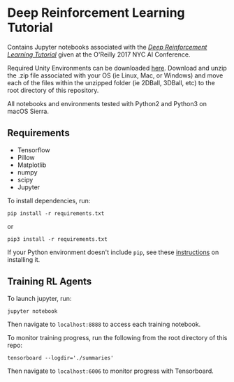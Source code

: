 # Deep Reinforcement Learning Tutorial

Contains Jupyter notebooks associated with the [*Deep Reinforcement Learning Tutorial*](https://conferences.oreilly.com/artificial-intelligence/ai-ny/public/schedule/detail/59390) given at the O'Reilly 2017 NYC AI Conference.

Required Unity Environments can be downloaded [here](https://drive.google.com/drive/folders/0BxZSPcA0DrkfQ2pPWkRFQkNiTnc?usp=sharing). Download and unzip the .zip file associated with your OS (ie Linux, Mac, or Windows) and move each of the files within the unzipped folder (ie 2DBall, 3DBall, etc) to the root directory of this repository.

All notebooks and environments tested with Python2 and Python3 on macOS Sierra.

## Requirements
* Tensorflow
* Pillow
* Matplotlib
* numpy
* scipy
* Jupyter

To install dependencies, run:

`pip install -r requirements.txt`

or 

`pip3 install -r requirements.txt`

If your Python environment doesn't include `pip`, see these [instructions](https://packaging.python.org/guides/installing-using-linux-tools/#installing-pip-setuptools-wheel-with-linux-package-managers) on installing it.

## Training RL Agents

To launch jupyter, run:

`jupyter notebook`

Then navigate to `localhost:8888` to access each training notebook.

To monitor training progress, run the following from the root directory of this repo:

`tensorboard --logdir='./summaries'`

Then navigate to `localhost:6006` to monitor progress with Tensorboard.
